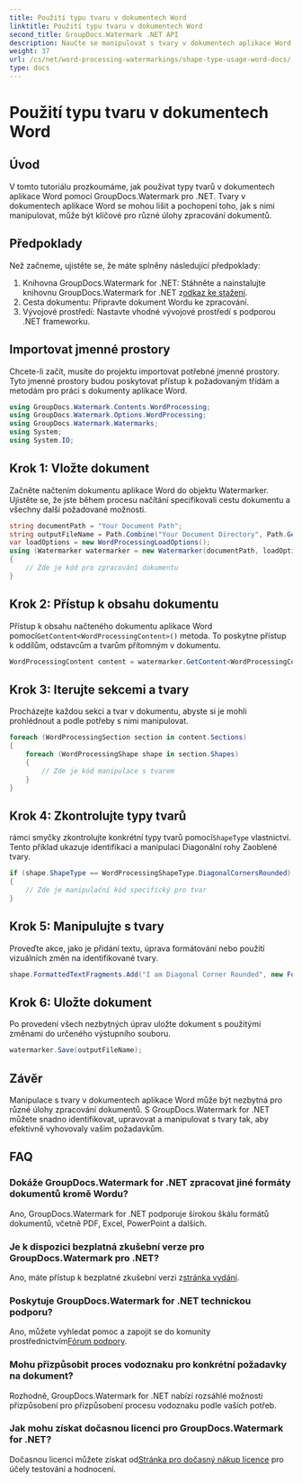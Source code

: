 ```yaml
---
title: Použití typu tvaru v dokumentech Word
linktitle: Použití typu tvaru v dokumentech Word
second_title: GroupDocs.Watermark .NET API
description: Naučte se manipulovat s tvary v dokumentech aplikace Word pomocí GroupDocs.Watermark for .NET. Tento kurz poskytuje návod pro efektivní zpracování dokumentů.
weight: 37
url: /cs/net/word-processing-watermarkings/shape-type-usage-word-docs/
type: docs
---
```

# Použití typu tvaru v dokumentech Word

## Úvod
V tomto tutoriálu prozkoumáme, jak používat typy tvarů v dokumentech aplikace Word pomocí GroupDocs.Watermark pro .NET. Tvary v dokumentech aplikace Word se mohou lišit a pochopení toho, jak s nimi manipulovat, může být klíčové pro různé úlohy zpracování dokumentů.
## Předpoklady
Než začneme, ujistěte se, že máte splněny následující předpoklady:
1.  Knihovna GroupDocs.Watermark for .NET: Stáhněte a nainstalujte knihovnu GroupDocs.Watermark for .NET z[odkaz ke stažení](https://releases.groupdocs.com/Watermark/net/).
2. Cesta dokumentu: Připravte dokument Wordu ke zpracování.
3. Vývojové prostředí: Nastavte vhodné vývojové prostředí s podporou .NET frameworku.

## Importovat jmenné prostory
Chcete-li začít, musíte do projektu importovat potřebné jmenné prostory. Tyto jmenné prostory budou poskytovat přístup k požadovaným třídám a metodám pro práci s dokumenty aplikace Word.
```csharp
using GroupDocs.Watermark.Contents.WordProcessing;
using GroupDocs.Watermark.Options.WordProcessing;
using GroupDocs.Watermark.Watermarks;
using System;
using System.IO;
```
## Krok 1: Vložte dokument
Začněte načtením dokumentu aplikace Word do objektu Watermarker. Ujistěte se, že jste během procesu načítání specifikovali cestu dokumentu a všechny další požadované možnosti.
```csharp
string documentPath = "Your Document Path";
string outputFileName = Path.Combine("Your Document Directory", Path.GetFileName(documentPath));
var loadOptions = new WordProcessingLoadOptions();
using (Watermarker watermarker = new Watermarker(documentPath, loadOptions))
{
    // Zde je kód pro zpracování dokumentu
}
```
## Krok 2: Přístup k obsahu dokumentu
 Přístup k obsahu načteného dokumentu aplikace Word pomocí`GetContent<WordProcessingContent>()` metoda. To poskytne přístup k oddílům, odstavcům a tvarům přítomným v dokumentu.
```csharp
WordProcessingContent content = watermarker.GetContent<WordProcessingContent>();
```
## Krok 3: Iterujte sekcemi a tvary
Procházejte každou sekci a tvar v dokumentu, abyste si je mohli prohlédnout a podle potřeby s nimi manipulovat.
```csharp
foreach (WordProcessingSection section in content.Sections)
{
    foreach (WordProcessingShape shape in section.Shapes)
    {
        // Zde je kód manipulace s tvarem
    }
}
```
## Krok 4: Zkontrolujte typy tvarů
 rámci smyčky zkontrolujte konkrétní typy tvarů pomocí`ShapeType` vlastnictví. Tento příklad ukazuje identifikaci a manipulaci Diagonální rohy Zaoblené tvary.
```csharp
if (shape.ShapeType == WordProcessingShapeType.DiagonalCornersRounded)
{
    // Zde je manipulační kód specifický pro tvar
}
```
## Krok 5: Manipulujte s tvary
Proveďte akce, jako je přidání textu, úprava formátování nebo použití vizuálních změn na identifikované tvary.
```csharp
shape.FormattedTextFragments.Add("I am Diagonal Corner Rounded", new Font("Calibri", 8, FontStyle.Bold), Color.Red, Color.Aqua);
```
## Krok 6: Uložte dokument
Po provedení všech nezbytných úprav uložte dokument s použitými změnami do určeného výstupního souboru.
```csharp
watermarker.Save(outputFileName);
```

## Závěr
Manipulace s tvary v dokumentech aplikace Word může být nezbytná pro různé úlohy zpracování dokumentů. S GroupDocs.Watermark for .NET můžete snadno identifikovat, upravovat a manipulovat s tvary tak, aby efektivně vyhovovaly vašim požadavkům.
## FAQ
### Dokáže GroupDocs.Watermark for .NET zpracovat jiné formáty dokumentů kromě Wordu?
Ano, GroupDocs.Watermark for .NET podporuje širokou škálu formátů dokumentů, včetně PDF, Excel, PowerPoint a dalších.
### Je k dispozici bezplatná zkušební verze pro GroupDocs.Watermark pro .NET?
 Ano, máte přístup k bezplatné zkušební verzi z[stránka vydání](https://releases.groupdocs.com/).
### Poskytuje GroupDocs.Watermark for .NET technickou podporu?
 Ano, můžete vyhledat pomoc a zapojit se do komunity prostřednictvím[Fórum podpory](https://forum.groupdocs.com/c/watermark/19).
### Mohu přizpůsobit proces vodoznaku pro konkrétní požadavky na dokument?
Rozhodně, GroupDocs.Watermark for .NET nabízí rozsáhlé možnosti přizpůsobení pro přizpůsobení procesu vodoznaku podle vašich potřeb.
### Jak mohu získat dočasnou licenci pro GroupDocs.Watermark for .NET?
 Dočasnou licenci můžete získat od[Stránka pro dočasný nákup licence](https://purchase.groupdocs.com/temporary-license/) pro účely testování a hodnocení.